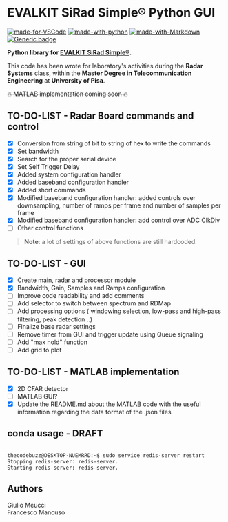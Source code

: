 # EVALKIT SiRad Simple® Python GUI
[![made-for-VSCode](https://img.shields.io/badge/Made%20for-VSCode-1f425f.svg)](https://code.visualstudio.com/)
[![made-with-python](https://img.shields.io/badge/Made%20with-Python-1f425f.svg)](https://www.python.org/)
[![made-with-Markdown](https://img.shields.io/badge/Made%20with-Markdown-1f425f.svg)](http://commonmark.org)
[![Generic badge](https://img.shields.io/badge/siRad%20Simple%20firmware-1.4.4-green.svg)](https://siliconradar.com/wp/)

**Python library for [EVALKIT SiRad Simple®](https://siliconradar.com/evalkits/).**

This code has been wrote for laboratory's activities during the **Radar Systems** class, within the **Master Degree in Telecommunication Engineering** at **University of Pisa**.

~~:fire: MATLAB implementation coming soon :fire:~~

## TO-DO-LIST - Radar Board commands and control
 - [x] Conversion from string of bit to string of hex to write the commands
 - [x] Set bandwidth
 - [x] Search for the proper serial device
 - [x] Set Self Trigger Delay
 - [x] Added system configuration handler
 - [x] Added baseband configuration handler
 - [x] Added short commands
 - [x] Modified baseband configuration handler: added controls over downsampling, number of ramps per frame and number of samples per frame
 - [x] Modified baseband configuration handler: add control over ADC ClkDiv
 - [ ] Other control functions

> **Note**: a lot of settings of above functions are still hardcoded.

## TO-DO-LIST - GUI
 - [x] Create main, radar and processor module
 - [x] Bandwidth, Gain, Samples and Ramps configuration 
 - [ ] Improve code readability and add comments
 - [ ] Add selector to switch between spectrum and RDMap
 - [ ] Add processing options ( windowing selection, low-pass and high-pass filtering, peak detection ..)
 - [ ] Finalize base radar settings
 - [ ] Remove timer from GUI and trigger update using Queue signaling
 - [ ] Add "max hold" function 
 - [ ] Add grid to plot
 
 ## TO-DO-LIST - MATLAB implementation
 - [x] 2D CFAR detector
 - [ ] MATLAB GUI?
 - [x] Update the README.md about the MATLAB code with the useful information regarding the data format of the .json files

## conda usage - DRAFT
```console

thecodebuzz@DESKTOP-NUEMRRD:~$ sudo service redis-server restart
Stopping redis-server: redis-server.
Starting redis-server: redis-server.

```

## Authors
Giulio Meucci \
Francesco Mancuso
